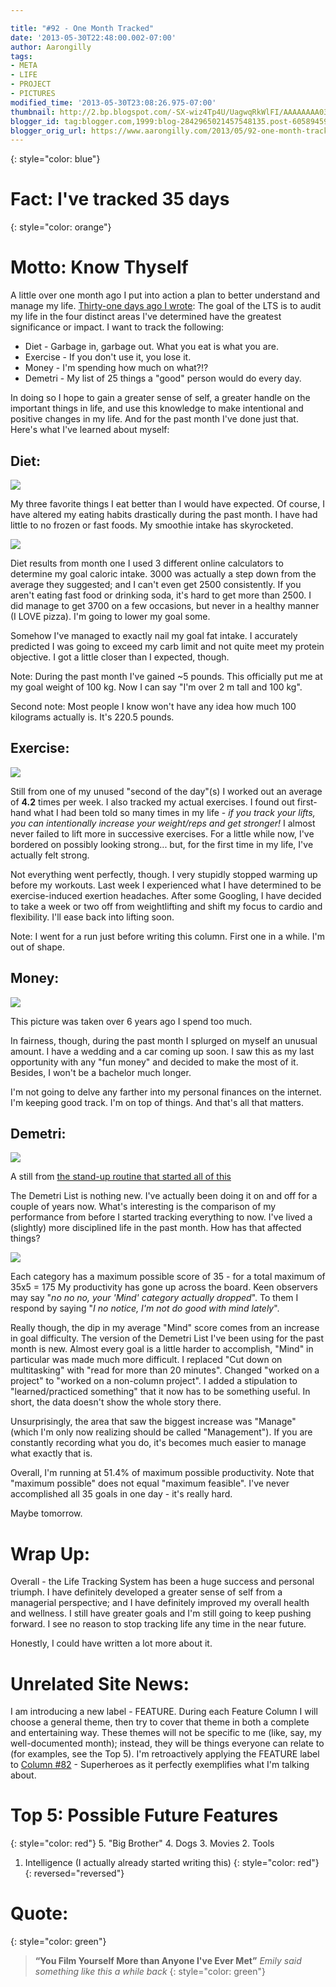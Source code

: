 ```yaml
---

title: "#92 - One Month Tracked"
date: '2013-05-30T22:48:00.002-07:00'
author: Aarongilly
tags:
- META
- LIFE
- PROJECT
- PICTURES
modified_time: '2013-05-30T23:08:26.975-07:00'
thumbnail: http://2.bp.blogspot.com/-SX-wiz4Tp4U/UagwqRkWlFI/AAAAAAAA03A/HjVy2AM20Tw/s72-c/IMG_20130320_221248.jpg
blogger_id: tag:blogger.com,1999:blog-2842965021457548135.post-605894596707555502
blogger_orig_url: https://www.aarongilly.com/2013/05/92-one-month-tracked.html
---
```


{: style="color: blue"}
# Fact: I've tracked 35 days

{: style="color: orange"}
# Motto: Know Thyself

A little over one month ago I put into action a plan to better understand and manage my life. [Thirty-one days ago I wrote]({{siteurl}}/83):
The goal of the LTS is to audit my life in the four distinct areas I've determined have the greatest significance or impact. I want to track the following:

* Diet - Garbage in, garbage out. What you eat is what you are.
* Exercise - If you don't use it, you lose it.
* Money - I'm spending how much on what?!?
* Demetri - My list of 25 things a "good" person would do every day.

In doing so I hope to gain a greater sense of self, a greater handle on the important things in life, and use this knowledge to make intentional and positive changes in my life.
And for the past month I've done just that. Here's what I've learned about myself:

## Diet:

![](http://2.bp.blogspot.com/-SX-wiz4Tp4U/UagwqRkWlFI/AAAAAAAA03A/HjVy2AM20Tw/s640/IMG_20130320_221248.jpg)

My three favorite things
I eat better than I would have expected. Of course, I have altered my eating habits drastically during the past month. I have had little to no frozen or fast foods. My smoothie intake has skyrocketed. 

![](http://4.bp.blogspot.com/-V9cS5R7rp9k/UagfmfqYtlI/AAAAAAAA014/f6U1d3f0HEc/s1600/Data.PNG)

Diet results from month one
I used 3 different online calculators to determine my goal caloric intake. 3000 was actually a step down from the average they suggested; and I can't even get 2500 consistently. If you aren't eating fast food or drinking soda, it's hard to get more than 2500. I did manage to get 3700 on a few occasions, but never in a healthy manner (I LOVE pizza). I'm going to lower my goal some.

Somehow I've managed to exactly nail my goal fat intake. I accurately predicted I was going to exceed my carb limit and not quite meet my protein objective. I got a little closer than I expected, though.

Note: During the past month I've gained ~5 pounds. This officially put me at my goal weight of 100 kg. Now I can say "I'm over 2 m tall and 100 kg".

Second note: Most people I know won't have any idea how much 100 kilograms actually is. It's 220.5 pounds.

## Exercise:

![](http://4.bp.blogspot.com/-Ub6C7EGdPks/UagmlnentbI/AAAAAAAA02I/Xf1fbz92pKU/s640/Exercise.PNG)

Still from one of my unused "second of the day"(s)
I worked out an average of **4.2** times per week. I also tracked my actual exercises. I found out first-hand what I had been told so many times in my life - *if you track your lifts, you can intentionally increase your weight/reps and get stronger!* I almost never failed to lift more in successive exercises. For a little while now, I've bordered on possibly looking strong... but, for the first time in my life, I've actually felt strong. 

Not everything went perfectly, though. I very stupidly stopped warming up before my workouts. Last week I experienced what I have determined to be exercise-induced exertion headaches. After some Googling, I have decided to take a week or two off from weightlifting and shift my focus to cardio and flexibility. I'll ease back into lifting soon.

Note: I went for a run just before writing this column. First one in a while. I'm out of shape.

## Money:

![](http://1.bp.blogspot.com/-sibi9qswbzw/UagpGIJGP4I/AAAAAAAA02U/sNAJ7JWUsWk/s640/100_1559.jpg)

This picture was taken over 6 years ago
I spend too much.

In fairness, though, during the past month I splurged on myself an unusual amount. I have a wedding and a car coming up soon. I saw this as my last opportunity with any "fun money" and decided to make the most of it. Besides, I won't be a bachelor much longer.

I'm not going to delve any farther into my personal finances on the internet. I'm keeping good track. I'm on top of things. And that's all that matters.

## Demetri:

![](http://1.bp.blogspot.com/-fYFn5bRi5gQ/UagqGTsXwaI/AAAAAAAA02g/CSnOi9u2mvo/s640/Demetri.PNG)

A still from [the stand-up routine that started all of this](http://www.youtube.com/watch?feature=player_detailpage&v=NzsEtafv-FA#t=408s)

The Demetri List is nothing new. I've actually been doing it on and off for a couple of years now. What's interesting is the comparison of my performance from before I started tracking everything to now. I've lived a (slightly) more disciplined life in the past month. How has that affected things?

![](http://2.bp.blogspot.com/-e0q3sNaxoQc/Uagu7GxVaiI/AAAAAAAA02s/priova7UxKA/s1600/D+Data.PNG)

Each category has a maximum possible score of 35 - for a total maximum of 35x5 = 175
My productivity has gone up across the board. Keen observers may say "*no no no, your 'Mind' category actually dropped*". To them I respond by saying "*I no notice, I'm not do good with mind lately*".

Really though, the dip in my average "Mind" score comes from an increase in goal difficulty. The version of the Demetri List I've been using for the past month is new. Almost every goal is a little harder to accomplish, "Mind" in particular was made much more difficult. I replaced "Cut down on multitasking" with "read for more than 20 minutes". Changed "worked on a project" to "worked on a non-column project". I added a stipulation to "learned/practiced something" that it now has to be something useful. In short, the data doesn't show the whole story there.

Unsurprisingly, the area that saw the biggest increase was "Manage" (which I'm only now realizing should be called "Management"). If you are constantly recording what you do, it's becomes much easier to manage what exactly that is.

Overall, I'm running at 51.4% of maximum possible productivity. Note that "maximum possible" does not equal "maximum feasible". I've never accomplished all 35 goals in one day - it's really hard. 

Maybe tomorrow.

# Wrap Up:

Overall - the Life Tracking System has been a huge success and personal triumph. I have definitely developed a greater sense of self from a managerial perspective; and I have definitely improved my overall health and wellness. I still have greater goals and I'm still going to keep pushing forward. I see no reason to stop tracking life any time in the near future. 

Honestly, I could have written a lot more about it.

# Unrelated Site News:

I am introducing a new label - FEATURE. During each Feature Column I will choose a general theme, then try to cover that theme in both a complete and entertaining way. These themes will not be specific to me (like, say, my well-documented month); instead, they will be things everyone can relate to (for examples, see the Top 5). I'm retroactively applying the FEATURE label to [Column #82]({{siteurl}}/82) - Superheroes as it perfectly exemplifies what I'm talking about.

# Top 5: Possible Future Features
{: style="color: red"}
5. "Big Brother"
4. Dogs
3. Movies
2. Tools
1. Intelligence (I actually already started writing this)
{: style="color: red"}
{: reversed="reversed"}

# Quote:
{: style="color: green"}
> **“You Film Yourself More than Anyone I've Ever Met”**
<cite>Emily said something like this a while back</cite>
{: style="color: green"}
